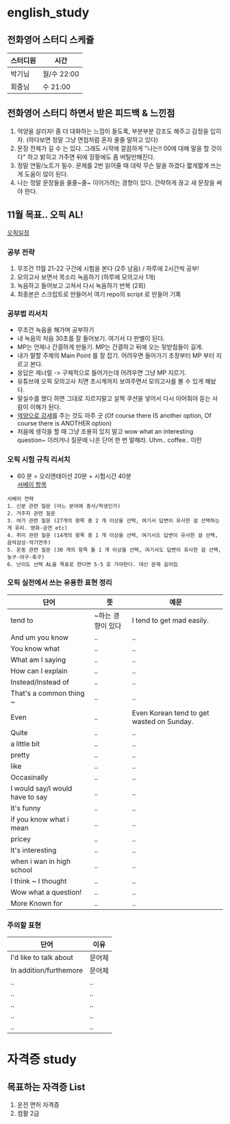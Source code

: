 # english_study


## 전화영어 스터디 스케쥴
|스터디원|시간|
|------|---|
|박기님|월/수 22:00|
|회중님|수 21:00|

## 전화영어 스터디 하면서 받은 피드백 & 느낀점
1. 억양을 살리자! 좀 더 대화하는 느낌이 들도록, 부분부분 강조도 해주고 감정을 입히자. (하다보면 정말 그냥 면접처럼 혼자 줄줄 말하고 있다) 
2. 문장 전체가 길 수 는 있다. 그래도 시작에 깔끔하게 "나는!! 00에 대해 말을 할 것이다" 하고 밝히고 가주면 뒤에 장황에도 좀 버틸만해진다. 
3. 정말 연필/노트가 필수. 문제를 2번 읽어줄 때 대략 무슨 말을 하겠다 짧게짧게 쓰는게 도움이 많이 된다. 
4. 나는 정말 문장들을 줄줄~줄~ 이어가려는 경향이 있다. 간략하게 끊고 새 문장을 써야 한다. 

## 11월 목표.. 오픽 AL! 
[오픽일정](https://m.opic.or.kr/opics/servlet/controller.opic.site.receipt.AnnualScheduleServlet?p_process=select-list-mobile&p_tab=opic)
### 공부 전략 
1. 무조건 11월 21-22 구간에 시험을 본다 (2주 남음) / 하루에 2시간씩 공부! 
2. 모의고사 보면서 목소리 녹음하기 (하루에 모의고사 1개) 
3. 녹음하고 들어보고 고쳐서 다시 녹음하기 반복 (2회)
4. 최종본은 스크립트로 만들어서 여기 repo의 script 로 만들어 기록 


### 공부법 리서치 
+ 무조건 녹음을 해가며 공부하기
+ 내 녹음의 처음 30초를 잘 들어보기. 여기서 다 판별이 된다. 
+ MP는 언제나 간결하게 만들기. MP는 간결하고 뒤에 오는 뒷받침들이 길게. 
+ 내가 말할 주제의 Main Point 를 잘 잡기. 어려우면 들어가기 초장부터 MP 부터 지르고 본다. 
+ 응답은 제너럴 -> 구체적으로 들어가는데 어려우면 그냥 MP 지르기.   
+ 유튜브에 오픽 모의고사 치면 초시계까지 보여주면서 모의고사를 볼 수 있게 해놨다.  
+ 말실수를 했다 하면 그대로 지르지말고 살짝 쿠션을 넣어서 다시 이어줘야 듣는 사람이 이해가 된다. 
+ <U>억양으로 강세</U>를 주는 것도 아주 굿 (Of course there IS another option, Of course there is ANOTHER option)
+ 처음에 생각을 할 때 그냥 조용히 있지 말고 wow what an interesting question~ 이러거나 질문에 나온 단어 한 번 말해라. Uhm.. coffee.. 이런 


### 오픽 시험 규칙 리서치 
+ 60 분 = 오리엔테이션 20분 + 시험시간 40분   
[서베이 항목](https://m.blog.naver.com/china20121/221796005353)
```
서베이 전략 
1. 신분 관련 질문 (어느 분야에 종사/학생인가)
2. 거주지 관련 질문
3. 여가 관련 질문 (27개의 항목 중 2 개 이상을 선택, 여기서 답변이 유사한 걸 선택하는게 유리. 영화-공연 etc)
4. 취미 관련 질문 (14개의 항목 중 1 개 이상을 선택, 여기서도 답변이 유사한 걸 선택, 음악감상-악기연주) 
5. 운동 관련 질문 (30 개의 항목 둘 1 개 이상을 선택, 여기서도 답변이 유사한 걸 선택, 농구-야구-축구)
6. 난이도 선택 AL을 목표로 한다면 5-5 로 가야한다. 대신 문제 길어짐
```


### 오픽 실전에서 쓰는 유용한 표현 정리 
|단어|뜻|예문|
|------|---|---|
|tend to|~하는 경향이 있다|I tend to get mad easily.|
|And um you know|..|..|
|You know what|..|..|
|What am I saying|..|..|
|How can I explain|..|..|
|Instead/Instead of|..|..|
|That's a common thing ~|..|..|
|Even|..|Even Korean tend to get wasted on Sunday.|
|Quite|..|..|
|a little bit|..|..|
|pretty|..|..|
|like|..|..|
|Occasinally|..|..|
|I would say/I would have to say|..|..|
|It's funny|..|..|
|if you know what i mean|..|..|
|pricey|..|..|
|It's interesting|..|..|
|when i wan in high school|..|..|
|I think ~ I thought|..|..|
|Wow what a question!|..|..|
|More Known for|..|..|


### 주의할 표현
|단어|이유|
|------|---|
|I'd like to talk about|문어체|
|In addition/furthemore|문어체|
|..|..|
|..|..|
|..|..|
|..|..|
|..|..|

# 자격증 study 
## 목표하는 자격증 List 
1. 운전 면허 자격증
2. 컴활 2급 
